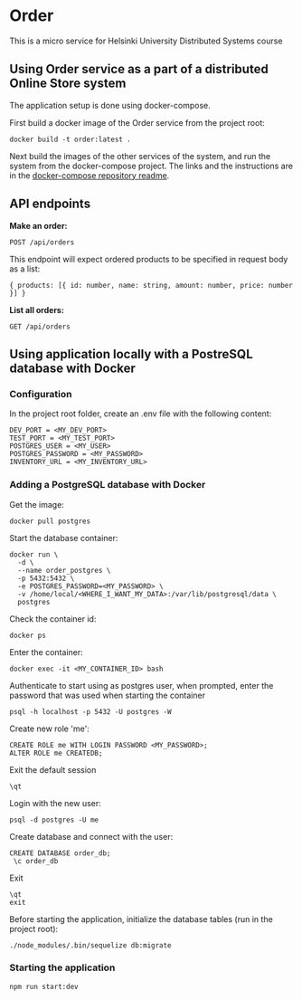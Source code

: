 # Order

This is a micro service for Helsinki University Distributed Systems course

## Using Order service as a part of a distributed Online Store system

The application setup is done using docker-compose.

First build a docker image of the Order service from the project root:

```
docker build -t order:latest .
```

Next build the images of the other services of the system, and run the system from the docker-compose project. The links and the instructions are in the [docker-compose repository readme](https://github.com/sokkanen/ds_docker-compose).

## API endpoints

**Make an order:**

```
POST /api/orders
```
This endpoint will expect ordered products to be specified in request body as a list:

```
{ products: [{ id: number, name: string, amount: number, price: number }] }
```

**List all orders:**

```
GET /api/orders
```

## Using application locally with a PostreSQL database with Docker
### Configuration

In the project root folder, create an .env file with the following content:

```
DEV_PORT = <MY_DEV_PORT>
TEST_PORT = <MY_TEST_PORT>
POSTGRES_USER = <MY_USER>
POSTGRES_PASSWORD = <MY_PASSWORD>
INVENTORY_URL = <MY_INVENTORY_URL>
```

### Adding a PostgreSQL database with Docker 

Get the image:

```
docker pull postgres
```

Start the database container:
```
docker run \
  -d \
  --name order_postgres \
  -p 5432:5432 \
  -e POSTGRES_PASSWORD=<MY_PASSWORD> \
  -v /home/local/<WHERE_I_WANT_MY_DATA>:/var/lib/postgresql/data \
  postgres
```

Check the container id:
```
docker ps 
```

Enter the container:
```
docker exec -it <MY_CONTAINER_ID> bash
```
Authenticate to start using as postgres user, when prompted, enter the password that was used when starting the container 
```
psql -h localhost -p 5432 -U postgres -W
```
Create new role 'me':

```
CREATE ROLE me WITH LOGIN PASSWORD <MY_PASSWORD>;
ALTER ROLE me CREATEDB;
```
Exit the default session
```
\qt
```
Login with the new user:
```
psql -d postgres -U me
```
Create database and connect with the user:
```
CREATE DATABASE order_db;
 \c order_db
```
Exit
```
\qt
exit
```

Before starting the application, initialize the database tables (run in the project root):
```
./node_modules/.bin/sequelize db:migrate
```
### Starting the application

```
npm run start:dev
```
